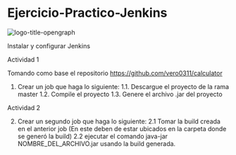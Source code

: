 # Ejercicio-Practico-Jenkins


![logo-title-opengraph](https://user-images.githubusercontent.com/74875335/199615817-70619509-7d28-4d91-84d1-409672d6aab0.png)

Instalar y configurar Jenkins

Actividad 1

Tomando como base el repositorio https://github.com/vero0311/calculator
1. Crear un job que haga lo siguiente:
1.1. Descargue el proyecto de la rama master
1.2. Compile el proyecto
1.3. Genere el archivo .jar del proyecto

Actividad 2

2. Crear un segundo job que haga lo siguiente:
2.1 Tomar la build creada en el anterior job (En este deben de estar ubicados en la carpeta donde se generó la build)
2.2 ejecutar el comando java-jar NOMBRE_DEL_ARCHIVO.jar usando la build generada.

